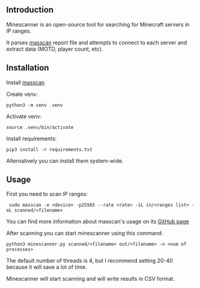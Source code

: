 ## Introduction

Minescanner is an open-source tool for searching for Minecraft servers in IP ranges.

It parses [masscan](https://github.com/robertdavidgraham/masscan) report file and attempts to connect to each server and extract data (MOTD, player count, etc).

## Installation

Install [masscan](https://github.com/robertdavidgraham/masscan)

Create venv:

```
python3 -m venv .venv
```

Activate venv:

```
source .venv/bin/activate
```

Install requirements:

```
pip3 install -r requirements.txt
```

Alternatively you can install them system-wide.

## Usage

First you need to scan IP ranges:

```
 sudo masscan -e <device> -p25565 --rate <rate> -iL in/<ranges list> -oL scanned/<filename>
```

You can find more information about masscan's usage on its [GitHub page](https://github.com/robertdavidgraham/masscan)

After scanning you can start minescanner using this command:

```
python3 minescanner.py scanned/<filename> out/<filename> -n <num of processes>
```

The default number of threads is 4, but I recommend setting 20-40 because it will save a lot of time.

Minescanner will start scanning and will write results in CSV format.
